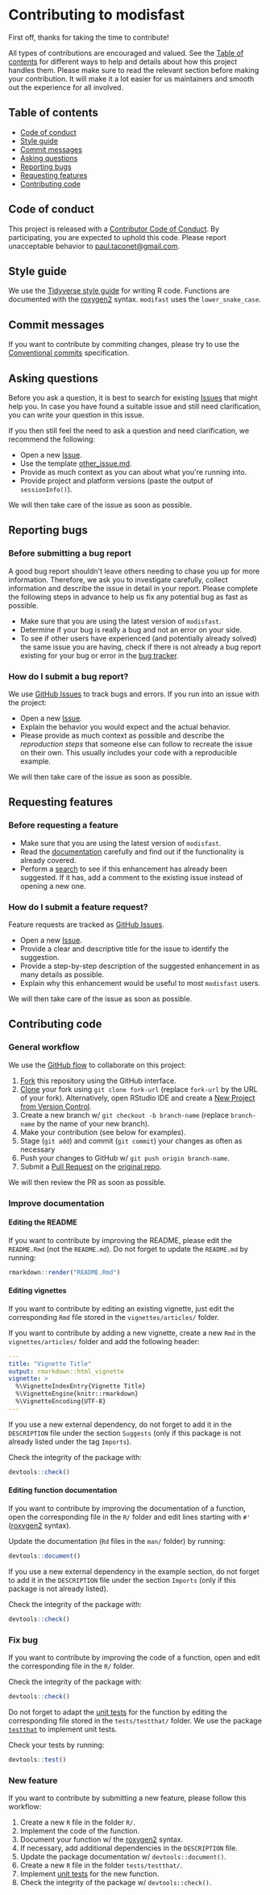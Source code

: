 # Contributing to modisfast

First off, thanks for taking the time to contribute!

All types of contributions are encouraged and valued. See the [Table of contents](#table-of-contents) for different ways to help and details about how 
this project handles them. Please make sure to read the relevant section before 
making your contribution. It will make it a lot easier for us maintainers and 
smooth out the experience for all involved.


## Table of contents

- [Code of conduct](#code-of-conduct)
- [Style guide](#style-guide)
- [Commit messages](#commit-messages)
- [Asking questions](#asking-questions)
- [Reporting bugs](#reporting-bugs)
- [Requesting features](#requesting-features)
- [Contributing code](#contributing-code)



## Code of conduct

This project is released with a
[Contributor Code of Conduct](https://github.com/ptaconet/modisfast/blob/main/CODE_OF_CONDUCT.md).
By participating, you are expected to uphold this code. Please report 
unacceptable behavior to <paul.taconet@gmail.com>.



## Style guide

We use the [Tidyverse style guide](https://style.tidyverse.org/) for writing R 
code. Functions are documented with the 
[roxygen2](https://roxygen2.r-lib.org/articles/roxygen2.html) syntax. 
`modifast` uses the `lower_snake_case`.



## Commit messages

If you want to contribute by commiting changes, please try to use the 
[Conventional commits](https://www.conventionalcommits.org/en/v1.0.0/) 
specification.


## Asking questions

Before you ask a question, it is best to search for existing
[Issues](https://github.com/ptaconet/modisfast/issues) that might help you. 
In case you have found a suitable issue and still need clarification, you can 
write your question in this issue.

If you then still feel the need to ask a question and need clarification, we 
recommend the following:

- Open a new [Issue](https://github.com/ptaconet/modisfast/issues/new).
- Use the template [other_issue.md](https://github.com/ptaconet/modisfast/blob/main/.github/ISSUE_TEMPLATE/other_issue.md).
- Provide as much context as you can about what you're running into.
- Provide project and platform versions (paste the output of `sessionInfo()`).

We will then take care of the issue as soon as possible.


## Reporting bugs

### Before submitting a bug report

A good bug report shouldn't leave others needing to chase you up for more 
information. Therefore, we ask you to investigate carefully, collect information
and describe the issue in detail in your report. Please complete the following 
steps in advance to help us fix any potential bug as fast as possible.

- Make sure that you are using the latest version of `modisfast`.
- Determine if your bug is really a bug and not an error on your side.
- To see if other users have experienced (and potentially already solved) the 
same issue you are having, check if there is not already a bug report existing 
for your bug or error in the [bug tracker](https://github.com/ptaconet/modisfast/issues?q=label%3Abug).


### How do I submit a bug report?

We use [GitHub Issues](https://github.com/ptaconet/modisfast/issues) to track 
bugs and errors. If you run into an issue with the project:

- Open a new [Issue](https://github.com/ptaconet/modisfast/issues/new).
- Explain the behavior you would expect and the actual behavior.
- Please provide as much context as possible and describe the 
*reproduction steps* that someone else can follow to recreate the issue on 
their own. This usually includes your code with a reproducible example.

We will then take care of the issue as soon as possible.



## Requesting features

### Before requesting a feature

- Make sure that you are using the latest version of `modisfast`.
- Read the [documentation](https://github.com/ptaconet/modisfast)
carefully and find out if the functionality is already covered.
- Perform a [search](https://github.com/ptaconet/modisfast/issues) to see if 
this enhancement has already been suggested. If it has, add a comment to the 
existing issue instead of opening a new one.


### How do I submit a feature request?

Feature requests are tracked as 
[GitHub Issues](https://github.com/ptaconet/modisfast/issues).

- Open a new [Issue](https://github.com/ptaconet/modisfast/issues/new).
- Provide a clear and descriptive title for the issue to identify the suggestion.
- Provide a step-by-step description of the suggested enhancement in as 
many details as possible.
- Explain why this enhancement would be useful to most `modisfast` users.

We will then take care of the issue as soon as possible.

## Contributing code

### General workflow

We use the [GitHub flow](https://docs.github.com/en/get-started/quickstart/github-flow) 
to collaborate on this project:


1. [Fork](https://docs.github.com/en/get-started/quickstart/contributing-to-projects) 
this repository using the GitHub interface.
1. [Clone](https://docs.github.com/en/repositories/creating-and-managing-repositories/cloning-a-repository) 
your fork using `git clone fork-url` (replace `fork-url` by the URL of your fork). 
Alternatively, open RStudio IDE and create a 
[New Project from Version Control](https://argoshare.is.ed.ac.uk/healthyr_book/clone-an-existing-github-project-to-new-rstudio-project.html).
1. Create a new branch w/ `git checkout -b branch-name` (replace `branch-name` 
by the name of your new branch).
1. Make your contribution (see below for examples).
1. Stage (`git add`) and commit (`git commit`) your changes as often as necessary
1. Push your changes to GitHub w/ `git push origin branch-name`.
3. Submit a [Pull Request](https://docs.github.com/en/get-started/quickstart/contributing-to-projects#making-a-pull-request) on the [original repo](https://github.com/ptaconet/modisfast/compare).

We will then review the PR as soon as possible.

### Improve documentation

#### Editing the README

If you want to contribute by improving the README, please edit the `README.Rmd` 
(not the `README.md`). Do not forget to update the `README.md` by running: 

```r
rmarkdown::render("README.Rmd")
```

#### Editing vignettes

If you want to contribute by editing an existing vignette, just edit the 
corresponding `Rmd` file stored in the `vignettes/articles/` folder.

If you want to contribute by adding a new vignette, create a new `Rmd` in the 
`vignettes/articles/` folder and add the following header:

```yaml
---
title: "Vignette Title"
output: rmarkdown::html_vignette
vignette: >
  %\VignetteIndexEntry{Vignette Title}
  %\VignetteEngine{knitr::rmarkdown}
  %\VignetteEncoding{UTF-8}
---
```

If you use a new external dependency, do not forget to add it in the `DESCRIPTION` 
file under the section `Suggests` (only if this package is not already listed 
under the tag `Imports`).

Check the integrity of the package with: 

```r
devtools::check()
```

#### Editing function documentation

If you want to contribute by improving the documentation of a function, open 
the corresponding file in the `R/` folder and edit lines starting with `#'` 
([roxygen2](https://roxygen2.r-lib.org/articles/roxygen2.html) syntax).

Update the documentation (`Rd` files in the `man/` folder) by running:

```r
devtools::document()
```

If you use a new external dependency in the example section, do not forget to 
add it in the `DESCRIPTION` file under the section `Imports` (only if this 
package is not already listed).

Check the integrity of the package with: 

```r
devtools::check()
```


### Fix bug

If you want to contribute by improving the code of a function, open and edit 
the corresponding file in the `R/` folder.

Check the integrity of the package with: 

```r
devtools::check()
```

Do not forget to adapt the 
[unit tests](https://r-pkgs.org/testing-basics.html#introducing-testthat) for 
the function by editing the corresponding file stored in the `tests/testthat/` 
folder. We use the package [`testthat`](https://testthat.r-lib.org/) to 
implement unit tests.

Check your tests by running:

```r
devtools::test()
```


### New feature

If you want to contribute by submitting a new feature, please follow this 
workflow:

1. Create a new `R` file in the folder `R/`.
2. Implement the code of the function.
3. Document your function w/ the [roxygen2](https://roxygen2.r-lib.org/articles/roxygen2.html) syntax.
4. If necessary, add additional dependencies in the `DESCRIPTION` file.
5. Update the package documentation w/ `devtools::document()`.
6. Create a new `R` file in the folder `tests/testthat/`.
7. Implement [unit tests](https://r-pkgs.org/testing-basics.html#introducing-testthat) for the new function.
8. Check the integrity of the package w/ `devtools::check()`.

